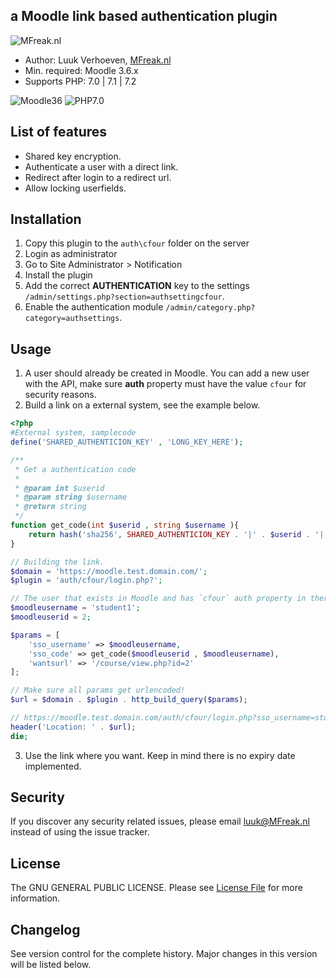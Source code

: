 ## a Moodle link based authentication plugin

![MFreak.nl](https://MFreak.nl/logo_small.png)

* Author: Luuk Verhoeven, [MFreak.nl](https://MFreak.nl/)
* Min. required: Moodle 3.6.x
* Supports PHP: 7.0 | 7.1 | 7.2 

![Moodle36](https://img.shields.io/badge/moodle-3.6-brightgreen.svg)
![PHP7.0](https://img.shields.io/badge/PHP-7.0-brightgreen.svg)

## List of features
- Shared key encryption.
- Authenticate a user with a direct link.
- Redirect after login to a redirect url.
- Allow locking userfields. 

## Installation
1.  Copy this plugin to the `auth\cfour` folder on the server
2.  Login as administrator
3.  Go to Site Administrator > Notification
4.  Install the plugin
5.  Add the correct **AUTHENTICATION** key to the settings `/admin/settings.php?section=authsettingcfour`.
6.  Enable the authentication module `/admin/category.php?category=authsettings`.

## Usage
1. A user should already be created in Moodle. You can add a new user with the API, make sure **auth** property must have the value `cfour` for security reasons. 
2. Build a link on a external system, see the example below.

```php
<?php
#External system, samplecode
define('SHARED_AUTHENTICION_KEY' , 'LONG_KEY_HERE');

/**
 * Get a authentication code
 * 
 * @param int $userid
 * @param string $username
 * @return string
 */
function get_code(int $userid , string $username ){
    return hash('sha256', SHARED_AUTHENTICION_KEY . '|' . $userid . '|' . $username);
}

// Building the link.
$domain = 'https://moodle.test.domain.com/';
$plugin = 'auth/cfour/login.php?';

// The user that exists in Moodle and has `cfour` auth property in there account.
$moodleusername = 'student1';
$moodleuserid = 2;

$params = [
    'sso_username' => $moodleusername,
    'sso_code' => get_code($moodleuserid , $moodleusername),
    'wantsurl' => '/course/view.php?id=2'
];

// Make sure all params get urlencoded!
$url = $domain . $plugin . http_build_query($params);

// https://moodle.test.domain.com/auth/cfour/login.php?sso_username=student1&sso_code=&wantsurl=%2Fcourse%2Fview.php%3Fid%3D2
header('Location: ' . $url);
die;

```
3. Use the link where you want. Keep in mind there is no expiry date implemented.
 

## Security

If you discover any security related issues, please email [luuk@MFreak.nl](mailto:luuk@MFreak.nl) instead of using the issue tracker.

## License

The GNU GENERAL PUBLIC LICENSE. Please see [License File](LICENSE) for more information.

## Changelog

See version control for the complete history. Major changes in this version will be listed below.
